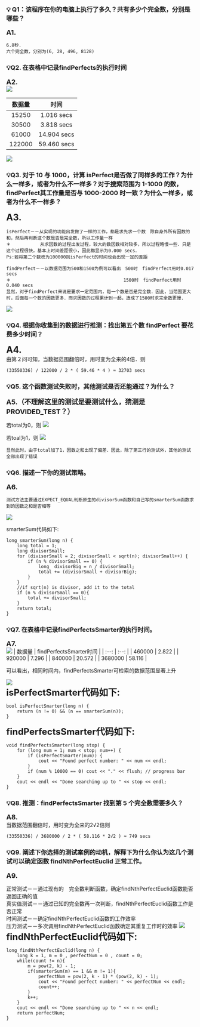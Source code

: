 
### 💡 Q1：该程序在你的电脑上执行了多久？共有多少个完全数，分别是哪些？
**<font size=4>A1.</font>**

```
6.8秒. 
六个完全数，分别为(6, 28, 496, 8128)
```


### 💡Q2. 在表格中记录findPerfects的执行时间

**<font size=4>A2.</font>**  
![](res/Q2-1.png)

|  数据量  | 时间 |
| :--: | :--: |
| 15250 | 1.016 secs |
| 30500 | 3.818 secs |
| 61000 | 14.904 secs |
| 122000 | 59.460 secs |

![](res/Q2-2.png)



### 💡Q3. 对于 10 与 1000，计算 isPerfect是否做了同样多的工作？为什么一样多，或者为什么不一样多？对于搜索范围为 1-1000 的数，findPerfect其工作量是否与 1000-2000 时一致？为什么一样多，或者为什么不一样多？

**<font size=5>A3.</font>**

```
isPerfect－－从实现的功能出发做了一样的工作，都是求先求一个数　除自身外所有因数的和，然后再判断这个数是否是完全数，所以工作量一样
＊　　　　　 　从求因数的过程出发过程，较大的数因数相对较多，所以过程略慢一些．只是这个过程很快，基本上时间差距很小，因此都显示为0.000 secs．
Ps:若将第二个数改为100000则isPerfect的时间也会出现一定的差距

findPerfect－－以数据范围为500和1500为例可以看出　500时　findPerfect用时0.017 secs
＊　　　　　　　　　　　　　　　　　　　　　　　    1500时　findPerfect用时0.040 secs
显然，对于findPerfect来说是要求一定范围内，每一个数是否是完全数．因此，当范围更大时，后面每一个数的因数更多．而求因数的过程累计到一起，造成了1500时求完全数更慢.
```
![](res/Q3-1.png)



### 💡Q4. 根据你收集到的数据进行推测：找出第五个数 findPerfect 要花费多少时间？

**<font size=5>A4.</font>**  
由第２问可知，当数据范围翻倍时，用时变为全来的4倍．则
```
(33550336) / 122000 / 2 * ( 59.46 * 4 ) ≈ 32703 secs
```


### 💡Q5. 这个函数测试失败时，其他测试是否还能通过？为什么？

**<font size=4>A5.（不理解这里的测试是要测试什么，猜测是PROVIDED_TEST？）</font>**　

若total为0，则
![](res/Q5-1.png)

若toal为1，则
![](res/Q5-2.png)
```
显然此时，由于total加了1，因数之和出现了偏差．因此，除了第三行的测试外，其他的测试全部出现了错误
```



### 💡Q6. 描述一下你的测试策略。

**<font size=4>A6.</font>**  

```
测试方法主要通过EXPECT_EQUAL判断原生的divisorSum函数和自己写的smarterSum函数求到的因数之和是否相等
```

![](res/Q6-1.png)

smarterSum代码如下:
```
long smarterSum(long n) {
    long total = 1;
    long divisorSmall;
    for (divisorSmall = 2; divisorSmall < sqrt(n); divisorSmall++) {
        if (n % divisorSmall == 0) {
            long  divisorBig = n / divisorSmall;
            total += (divisorSmall + divisorBig);
        }
    }
    //if sqrt(n) is divisor, add it to the total
    if (n % divisorSmall == 0){
        total += divisorSmall;
    }
    return total;
}
```
### 💡Q7.  在表格中记录findPerfectsSmarter的执行时间。
**<font size=4>A7.</font>**  
![](res/Q7-2.png)
|  数据量  | findPerfectsSmarter时间 |
| :--: | :--: |
| 460000 | 2.822 |
| 920000 | 7.296 |
| 840000 | 20.572 |
| 3680000 | 58.116 |

可以看出，相同时间内，findPerfectsSmarter可检索的数据范围显著上升

![](res/Q7-3.png)  
**<font size=5>isPerfectSmarter代码如下:</font>**  

```
bool isPerfectSmarter(long n) {
    return (n != 0) && (n == smarterSum(n));
}
```
**<font size=5>findPerfectsSmarter代码如下:</font>**  
```
void findPerfectsSmarter(long stop) {
    for (long num = 1; num < stop; num++) {
        if (isPerfectSmarter(num)) {
            cout << "Found perfect number: " << num << endl;
        }
        if (num % 10000 == 0) cout << "." << flush; // progress bar
    }
    cout << endl << "Done searching up to " << stop << endl;
}
```


### 💡Q8. 推测：findPerfectsSmarter 找到第 5 个完全数需要多久？

**<font size=4>A8.</font>**  
当数据范围翻倍时，用时变为全来的2√2倍则
```
(33550336) / 3680000 / 2 * ( 58.116 * 2√2 ) ≈ 749 secs
```


### 💡Q9. 阐述下你选择的测试案例的动机，解释下为什么你认为这几个测试可以确定函数 findNthPerfectEuclid 正常工作。

**<font size=4>A9.</font>**

正常测试－－通过现有的　完全数判断函数，确定findNthPerfectEuclid函数能否返回正确的值  
真实值测试－－通过已知的完全数再一次判断，findNthPerfectEuclid函数工作是否正常  
时间测试－－确定findNthPerfectEuclid函数的工作效率  
压力测试－－多次调用findNthPerfectEuclid函数确定其重复工作时的效率
![](res/Q9-1.png)
**<font size=5>findNthPerfectEuclid代码如下:</font>** 
```
long findNthPerfectEuclid(long n) {
    long k = 1, m = 0 , perfectNum = 0 , count = 0;
    while(count != n){
        m = pow(2, k) - 1;
        if(smarterSum(m) == 1 && m != 1){
            perfectNum = pow(2, k - 1) * (pow(2, k) - 1);
            cout << "Found perfect number: " << perfectNum << endl;
            count++;
        }
        k++;
    }
    cout << endl << "Done searching up to " << n << endl;
    return perfectNum;
}
```
